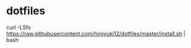 # dotfiles

curl -LSfs https://raw.githubusercontent.com/hiroyuki12/dotfiles/master/install.sh | bash
